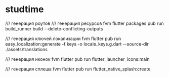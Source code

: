 # studtime

/// генерация роутов
/// генерация ресурсов
fvm flutter packages pub run build_runner build --delete-conflicting-outputs

/// генерация ключей локализации
fvm flutter pub run easy_localization:generate -f keys -o locale_keys.g.dart --source-dir ./assets/translations

/// генерация иконок 
fvm flutter pub run flutter_launcher_icons:main

/// генерация сплеша
fvm flutter pub run flutter_native_splash:create